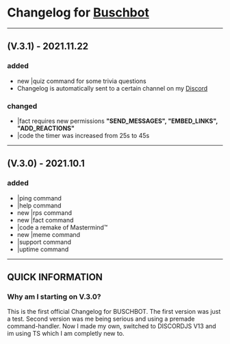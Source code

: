 # Changelog for [Buschbot](https://grando69.github.io/redirects/add)

---

## (V.3.1) - 2021.11.22

### added

- new |quiz command for some trivia questions
- Changelog is automatically sent to a certain channel on my [Discord](https://discord.com/invite/KKurKQFDPz)

### changed

- |fact requires new permissions **"SEND_MESSAGES", "EMBED_LINKS", "ADD_REACTIONS"**
- |code the timer was increased from 25s to 45s

---

## (V.3.0) - 2021.10.1

### added

- |ping command
- |help command
- new |rps command
- new |fact command
- |code a remake of Mastermind™
- new |meme command
- |support command
- |uptime command

---

## QUICK INFORMATION

### Why am I starting on V.3.0?

This is the first official Changelog for BUSCHBOT. The first version was just a test. Second version was me being serious and using a premade command-handler. Now I made my own, switched to DISCORDJS V13 and im using TS which I am completly new to.
